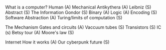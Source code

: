 What is a computer?
    Human (A)
    Mechanical
        Antikythera (A)
        Leibniz (S)
    Abstract (S)
The Information
    Gondor (S)
    Binary (A)
    Logic (A)
    Encoding (S)
    Software Abstraction (A)
    Turing/limits of computation (S)
    
The Mechanism
    Gates and circuits (A)
    Vaccuum tubes (S)
    Transistors (S)
    IC (s)
    Betsy tour (A)
    Moore's law (S)
    
Internet
    How it works (A)
    Our cyberpunk future (S)
